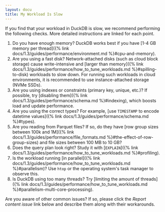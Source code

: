 ```yaml
---
layout: docu
title: My Workload Is Slow
---
```


If you find that your workload in DuckDB is slow, we recommend performing the following checks. More detailed instructions are linked for each point.

1. Do you have enough memory? DuckDB works best if you have [1-4 GB memory per thread]({% link docs/1.3/guides/performance/environment.md %}#cpu-and-memory).
1. Are you using a fast disk? Network-attached disks (such as cloud block storage) cause write-intensive and [larger than memory]({% link docs/1.3/guides/performance/how_to_tune_workloads.md %}#spilling-to-disk) workloads to slow down. For running such workloads in cloud environments, it is recommended to use instance-attached storage (NVMe SSDs).
1. Are you using indexes or constraints (primary key, unique, etc.)? If possible, try [disabling them]({% link docs/1.3/guides/performance/schema.md %}#indexing), which boosts load and update performance.
1. Are you using the correct types? For example, [use `TIMESTAMP` to encode datetime values]({% link docs/1.3/guides/performance/schema.md %}#types).
1. Are you reading from Parquet files? If so, do they have [row group sizes between 100k and 1M]({% link docs/1.3/guides/performance/file_formats.md %}#the-effect-of-row-group-sizes) and file sizes between 100 MB to 10 GB?
1. Does the query plan look right? Study it with [`EXPLAIN`]({% link docs/1.3/guides/performance/how_to_tune_workloads.md %}#profiling).
1. Is the workload running [in parallel]({% link docs/1.3/guides/performance/how_to_tune_workloads.md %}#parallelism)? Use `htop` or the operating system's task manager to observe this.
1. Is DuckDB using too many threads? Try [limiting the amount of threads]({% link docs/1.3/guides/performance/how_to_tune_workloads.md %}#parallelism-multi-core-processing).

Are you aware of other common issues? If so, please click the _Report content issue_ link below and describe them along with their workarounds.
